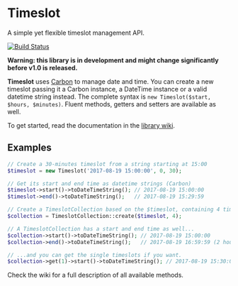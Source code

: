 # Timeslot
A simple yet flexible timeslot management API.

[![Build Status](https://travis-ci.org/gpaddis/timeslot.svg?branch=master)](https://travis-ci.org/gpaddis/timeslot)

**Warning: this library is in development and might change significantly before v1.0 is released.**

**Timeslot** uses [Carbon](https://github.com/briannesbitt/Carbon) to manage date and time.
You can create a new timeslot passing it a Carbon instance, a DateTime instance or a valid datetime string instead. The complete syntax is `new Timeslot($start, $hours, $minutes)`. Fluent methods, getters and setters are available as well.

To get started, read the documentation in the [library wiki](https://github.com/gpaddis/timeslot/wiki/).

## Examples
```php
// Create a 30-minutes timeslot from a string starting at 15:00
$timeslot = new Timeslot('2017-08-19 15:00:00', 0, 30);

// Get its start and end time as datetime strings (Carbon)
$timeslot->start()->toDateTimeString(); // 2017-08-19 15:00:00
$timeslot->end()->toDateTimeString();   // 2017-08-19 15:29:59

// Create a TimeslotCollection based on the $timeslot, containing 4 timeslots
$collection = TimeslotCollection::create($timeslot, 4);

// A TimeslotCollection has a start and end time as well...
$collection->start()->toDateTimeString(); // 2017-08-19 15:00:00
$collection->end()->toDateTimeString();   // 2017-08-19 16:59:59 (2 hours later)

// ...and you can get the single timeslots if you want.
$collection->get(1)->start()->toDateTimeString(); // 2017-08-19 15:30:00 (second timeslot in the collection)
```

Check the wiki for a full description of all available methods.
